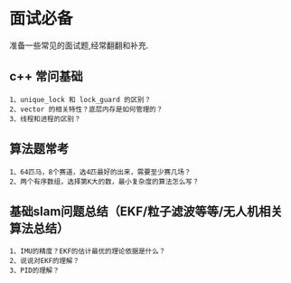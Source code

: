 # 面试必备

准备一些常见的面试题,经常翻翻和补充.

## c++ 常问基础
	1、unique_lock 和 lock_guard 的区别？
	2、vector 的相关特性？底层内存是如何管理的？
	3、线程和进程的区别？

## 算法题常考
	1、64匹马，8个赛道，选4匹最好的出来，需要至少赛几场？
	2、两个有序数组，选择第K大的数，最小复杂度的算法怎么写？

## 基础slam问题总结（EKF/粒子滤波等等/无人机相关算法总结）
	1、IMU的精度？EKF的估计最优的理论依据是什么？
	2、说说对EKF的理解？
	3、PID的理解？


